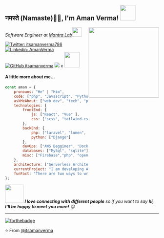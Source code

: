 ## नमस्ते (Namaste)🙏🏻, I'm Aman Verma! <img src="https://media.giphy.com/media/12oufCB0MyZ1Go/giphy.gif" width="50">
<img align='right' src="https://media.giphy.com/media/M9gbBd9nbDrOTu1Mqx/giphy.gif" width="230">
<p><em>Software Engineer at <a href="https://www.mantralabsglobal.com/">Mantra Lab</a><img src="https://media.giphy.com/media/WUlplcMpOCEmTGBtBW/giphy.gif" width="30"> 
</em></p>

[![Twitter: itsamanverma786](https://img.shields.io/twitter/follow/itsamanverma786?style=social)](https://twitter.com/itsamanverma786)
[![Linkedin: AmanVerma](https://img.shields.io/badge/-amanverma-blue?style=flat-square&logo=Linkedin&logoColor=white&link=https://www.linkedin.com/in/aman-kumar-verma-2a2888122/)](https://www.linkedin.com/in/aman-kumar-verma-2a2888122/)
[![GitHub itsamanverma](https://img.shields.io/github/followers/itsamanverma?label=follow&style=social)](https://github.com/itsamanverma)
[![](https://img.shields.io/badge/Gmail-amanvermame786%40gmail.com-red)](mailto:amanvermame786@gmail.com)
x
<img src="https://media.giphy.com/media/VgCDAzcKvsR6OM0uWg/giphy.gif" width="50"> <h4>A little more about me...</h4> 

```javascript
const aman = {
    pronouns: "He" | "Him",
    code: ["php", "Javascript", "Python", "Java"],
    askMeAbout: ["web dev", "tech", "photography"],
    technologies: {
        frontEnd: {
            js: ["React", "Vue" ],
            css: ["scss", "tailwind-css", "bootstrap"]
        },
        backEnd: {
            php: ["laravel", "lumen", "concrete5"],
            python: ["Django"]
        },
        devOps: ["AWS Begginer", "Docker🐳 Begginer"],
        databases: ["MySql", "sqlite"],
        misc: ["Firebase","php", "opencat", "Html", "css"]
    },
    architecture: ["Serverless Architecture", "Progressive web applications", "Single page applications"],
    currentProject: "I am developing Admin Panel in Laravel && amazon-clone in Reactjs",
    funFact: "There are two ways to write error-free programs; only the third one works"
};
```
<img src="https://media.giphy.com/media/LnQjpWaON8nhr21vNW/giphy.gif" width="60"> <em><b>I love connecting with different people</b> so if you want to say <b>hi, I'll be happy to meet you more!</b> 😊</em>

---
[![forthebadge](https://forthebadge.com/images/badges/built-with-love.svg)](https://forthebadge.com)

⭐️ From [@itsamanverma](https://github.com/itsamanverma)